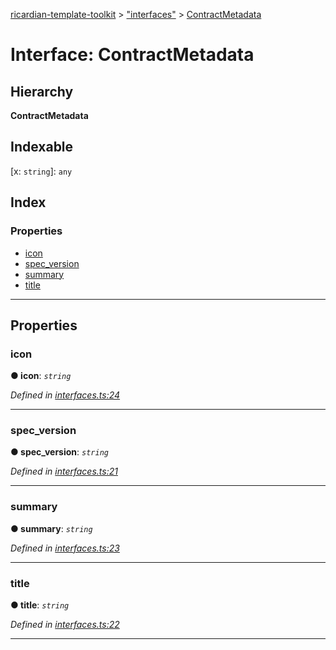 [ricardian-template-toolkit](../README.md) > ["interfaces"](../modules/_interfaces_.md) > [ContractMetadata](../interfaces/_interfaces_.contractmetadata.md)

# Interface: ContractMetadata

## Hierarchy

**ContractMetadata**

## Indexable

\[x: `string`\]:&nbsp;`any`
## Index

### Properties

* [icon](_interfaces_.contractmetadata.md#icon)
* [spec_version](_interfaces_.contractmetadata.md#spec_version)
* [summary](_interfaces_.contractmetadata.md#summary)
* [title](_interfaces_.contractmetadata.md#title)

---

## Properties

<a id="icon"></a>

###  icon

**● icon**: *`string`*

*Defined in [interfaces.ts:24](https://github.com/EOSIO/ricardian-template-toolkit/blob/79eb9a7/src/interfaces.ts#L24)*

___
<a id="spec_version"></a>

###  spec_version

**● spec_version**: *`string`*

*Defined in [interfaces.ts:21](https://github.com/EOSIO/ricardian-template-toolkit/blob/79eb9a7/src/interfaces.ts#L21)*

___
<a id="summary"></a>

###  summary

**● summary**: *`string`*

*Defined in [interfaces.ts:23](https://github.com/EOSIO/ricardian-template-toolkit/blob/79eb9a7/src/interfaces.ts#L23)*

___
<a id="title"></a>

###  title

**● title**: *`string`*

*Defined in [interfaces.ts:22](https://github.com/EOSIO/ricardian-template-toolkit/blob/79eb9a7/src/interfaces.ts#L22)*

___

